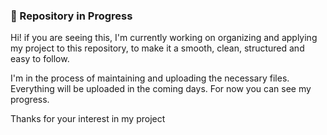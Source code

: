 
### 🚧 Repository in Progress


Hi! if you are seeing this, I'm currently working on organizing and applying my project to this repository, to make it a smooth, clean, structured and easy to follow.

I'm in the process of maintaining and uploading the necessary files.
Everything will be uploaded in the coming days. For now you can see my progress.

Thanks for your interest in my project

